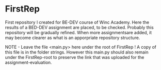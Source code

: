 # FirstRep
First repository I created for BE-DEV course of Winc Academy. Here the results of a BED-DEV assignment are placed, to be checked.
Probably this repository will be gradually refined. When more assignmentsare added, it may become clearer as what is an apporpriate repository structure.

NOTE - Leave the file <main.py> here under the root of FirstRep !
 A copy of this file is in the folder strings. However this main.py should also remain under the FirstRep-root to preserve the link that was uploaded for the assignment-evaluation. 
